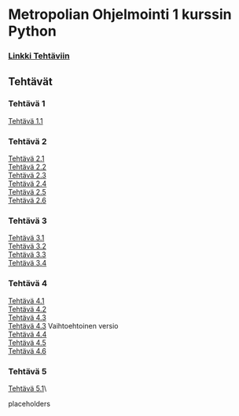 # Metropolian Ohjelmointi 1 kurssin Python
### [Linkki Tehtäviin](<https://github.com/vesavvo/Python_Ohjelmistoteema/tree/main>)
## Tehtävät
### Tehtävä 1
[Tehtävä 1.1](<Tehtävä 1/Tehtävä_1_1.py>)
### Tehtävä 2
[Tehtävä 2.1](<Tehtävä 2/Tehtävä_2_1.py>)\
[Tehtävä 2.2](<Tehtävä 2/Tehtävä_2_2.py>)\
[Tehtävä 2.3](<Tehtävä 2/Tehtävä_2_3.py>)\
[Tehtävä 2.4](<Tehtävä 2/Tehtävä_2_4.py>)\
[Tehtävä 2.5](<Tehtävä 2/Tehtävä_2_5.py>)\
[Tehtävä 2.6](<Tehtävä 2/Tehtävä_2_6.py>)
### Tehtävä 3
[Tehtävä 3.1](<Tehtävä 3/Tehtävä_3_1.py>)\
[Tehtävä 3.2](<Tehtävä 3/Tehtävä_3_2.py>)\
[Tehtävä 3.3](<Tehtävä 3/Tehtävä_3_3.py>)\
[Tehtävä 3.4](<Tehtävä 3/Tehtävä_3_4.py>)
### Tehtävä 4
[Tehtävä 4.1](<Tehtävä 4/Tehtävä_4_1.py>)\
[Tehtävä 4.2](<Tehtävä 4/Tehtävä_4_2.py>)\
[Tehtävä 4.3](<Tehtävä 4/Tehtävä_4_3.py>)\
[Tehtävä 4.3](<Tehtävä 4/Tehtävä_4_3V2.py>) Vaihtoehtoinen versio\
[Tehtävä 4.4](<Tehtävä 4/Tehtävä_4_4.py>)\
[Tehtävä 4.5](<Tehtävä 4/Tehtävä_4_5.py>)\
[Tehtävä 4.6](<Tehtävä 4/Tehtävä_4_6.py>)
### Tehtävä 5
[Tehtävä 5.1](<Tehtävä 5/Tehtävä_5_1.py>)\

placeholders